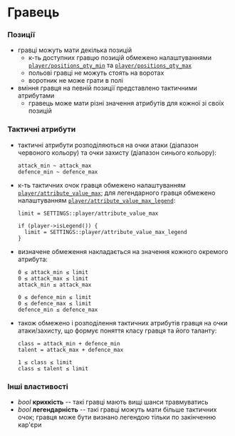 
# Гравець


### Позиції
* гравці можуть мати декілька позицій
  * к-ть доступних гравцю позицій обмежено налаштуваннями [`player/positions_qty_min`](./settings.ini) та [`player/positions_qty_max`](./settings.ini)
  * польові гравці не можуть стоять на воротах
  * воротник не може грати в полі
* вміння гравця на певній позиції представлено тактичними атрибутами
  * гравець може мати різні значення атрибутів для кожної зі своїх позицій


### Тактичні атрибути
* тактичні атрибути розподіляються на очки атаки (діапазон червоного кольору) та очки захисту (діапазон синього кольору):
  ```
  attack_min ~ attack_max
  defence_min ~ defence_max
  ```
* к-ть тактичних очок гравця обмежено налаштуванням [`player/attribute_value_max`](./settings.ini); для легендарного гравця обмежено налаштуванням [`player/attribute_value_max_legend`](./settings.ini):
  ```
  limit = SETTINGS::player/attribute_value_max

  if (player->isLegend()) {
    limit = SETTINGS::player/attribute_value_max_legend
  }
  ```
* визначене обмеження накладається на значення кожного окремого атрибута:
  ```
  0 ≤ attack_min ≤ limit
  0 ≤ attack_max ≤ limit
  attack_min ≤ attack_max

  0 ≤ defence_min ≤ limit
  0 ≤ defence_max ≤ limit
  defence_min ≤ defence_max
  ```
* також обмежено і розподілення тактичних атрибутів гравця на очки атаки/захисту, що формує поняття класу гравця та його таланту:
  ```
  class = attack_min + defence_min
  talent = attack_max + defence_max

  1 ≤ class ≤ limit
  class ≤ talent ≤ limit
  ```


### Інші властивості
* _bool_ **крихкість** -- такі гравці мають вищі шанси травмуватись
* _bool_ **легендарність** -- такі гравці можуть мати більше тактичних очок; гравця може бути визнано легендою тільки по закінченню кар'єри

